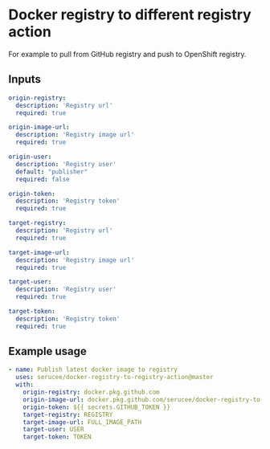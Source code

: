 # Docker registry to different registry action

For example to pull from GitHub registry and push to OpenShift registry.

## Inputs

```yaml
origin-registry:
  description: 'Registry url'
  required: true

origin-image-url:
  description: 'Registry image url'
  required: true

origin-user:
  description: 'Registry user'
  default: "publisher"
  required: false

origin-token:
  description: 'Registry token'
  required: true

target-registry:
  description: 'Registry url'
  required: true

target-image-url:
  description: 'Registry image url'
  required: true

target-user:
  description: 'Registry user'
  required: true

target-token:
  description: 'Registry token'
  required: true
```


## Example usage

```yaml
- name: Publish latest docker image to registry
  uses: serucee/docker-registry-to-registry-action@master
  with:
    origin-registry: docker.pkg.github.com
    origin-image-url: docker.pkg.github.com/serucee/docker-registry-to-registry-action/IMAGE_NAME:VERSION
    origin-token: ${{ secrets.GITHUB_TOKEN }}
    target-registry: REGISTRY
    target-image-url: FULL_IMAGE_PATH
    target-user: USER
    target-token: TOKEN
```
